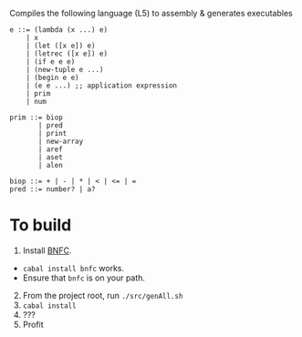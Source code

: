Compiles the following language (L5) to assembly & generates executables

```
e ::= (lambda (x ...) e)
    | x
    | (let ([x e]) e)
    | (letrec ([x e]) e)
    | (if e e e)
    | (new-tuple e ...)
    | (begin e e)
    | (e e ...) ;; application expression
    | prim
    | num
  
prim ::= biop 
       | pred 
       | print
       | new-array
       | aref
       | aset
       | alen

biop ::= + | - | * | < | <= | =
pred ::= number? | a?
```

# To build
1. Install [BNFC](http://bnfc.digitalgrammars.com/).
  * `cabal install bnfc` works.
  * Ensure that `bnfc` is on your path.
2. From the project root, run `./src/genAll.sh`
3. `cabal install`
4. ???
5. Profit
